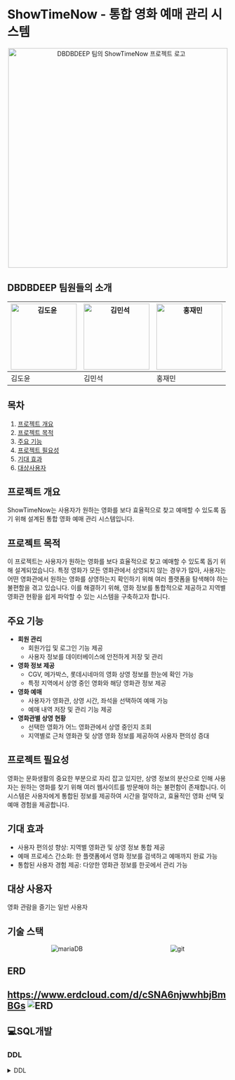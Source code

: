 # ShowTimeNow - 통합 영화 예매 관리 시스템
<div style="text-align: center;">
    <img src="https://github.com/user-attachments/assets/24881a4d-a482-4b5f-9928-9004a3a452b9" alt="DBDBDEEP 팀의 ShowTimeNow 프로젝트 로고" width="500" height="500">
</div>

## DBDBDEEP 팀원들의 소개

| <img src="https://github.com/user-attachments/assets/18266f06-ae04-40a8-9256-37165476ce2c" alt="김도윤" width="150" height="150"> | <img src="https://github.com/user-attachments/assets/174a9540-507f-49bf-8fa0-bd72db7b3221" alt="김민석" width="150" height="150"> | <img src="https://github.com/user-attachments/assets/c88b01ae-a029-402b-8238-cc071067cd9b" alt="홍재민" width="150" height="150"> |
|---|---|---|
| 김도윤 | 김민석 | 홍재민 |

## 목차 
1. [프로젝트 개요](#프로젝트-개요) 
2. [프로젝트 목적](#프로젝트-목적) 
3. [주요 기능](#주요-기능)
4. [프로젝트 필요성](#프로젝트-필요성) 
5. [기대 효과](#기대-효과) 
6. [대상사용자](#대상-사용자)

## 프로젝트 개요
ShowTimeNow는 사용자가 원하는 영화를 보다 효율적으로 찾고 예매할 수 있도록 돕기 위해 설계된 통합 영화 예매 관리 시스템입니다.

## 프로젝트 목적
이 프로젝트는 사용자가 원하는 영화를 보다 효율적으로 찾고 예매할 수 있도록 돕기 위해 설계되었습니다. 특정 영화가 모든 영화관에서 상영되지 않는 경우가 많아, 사용자는 어떤 영화관에서 원하는 영화를 상영하는지 확인하기 위해 여러 플랫폼을 탐색해야 하는 불편함을 겪고 있습니다. 이를 해결하기 위해, 영화 정보를 통합적으로 제공하고 지역별 영화관 현황을 쉽게 파악할 수 있는 시스템을 구축하고자 합니다.

## 주요 기능
- **회원 관리**
  - 회원가입 및 로그인 기능 제공
  - 사용자 정보를 데이터베이스에 안전하게 저장 및 관리
- **영화 정보 제공**
  - CGV, 메가박스, 롯데시네마의 영화 상영 정보를 한눈에 확인 가능
  - 특정 지역에서 상영 중인 영화와 해당 영화관 정보 제공
- **영화 예매**
  - 사용자가 영화관, 상영 시간, 좌석을 선택하여 예매 가능
  - 예매 내역 저장 및 관리 기능 제공
- **영화관별 상영 현황**
  - 선택한 영화가 어느 영화관에서 상영 중인지 조회
  - 지역별로 근처 영화관 및 상영 영화 정보를 제공하여 사용자 편의성 증대

## 프로젝트 필요성
영화는 문화생활의 중요한 부분으로 자리 잡고 있지만, 상영 정보의 분산으로 인해 사용자는 원하는 영화를 찾기 위해 여러 웹사이트를 방문해야 하는 불편함이 존재합니다. 이 시스템은 사용자에게 통합된 정보를 제공하여 시간을 절약하고, 효율적인 영화 선택 및 예매 경험을 제공합니다.

## 기대 효과
- 사용자 편의성 향상: 지역별 영화관 및 상영 정보 통합 제공
- 예매 프로세스 간소화: 한 플랫폼에서 영화 정보를 검색하고 예매까지 완료 가능
- 통합된 사용자 경험 제공: 다양한 영화관 정보를 한곳에서 관리 가능

## 대상 사용자
영화 관람을 즐기는 일반 사용자

## 기술 스택
<div style="display: flex; justify-content: space-around;">
    <img src="https://img.shields.io/badge/mariaDB-003545?style=for-the-badge&logo=mariaDB&logoColor=white" alt="mariaDB">
    <img src="https://img.shields.io/badge/git-F05032?style=for-the-badge&logo=git&logoColor=white" alt="git">
</div>

## ERD
<https://www.erdcloud.com/d/cSNA6njwwhbjBmBGs>
![ERD](https://github.com/beyond-sw-camp/be13-1st-DBDBDEEP/blob/main/ERD.png)
---
## 💻SQL개발
### DDL
<details>
  <summary>DDL</summary>

  <details>
    <summary>ACTOR_PROFILE</summary>
![ACTOR_PROFILE](https://github.com/user-attachments/assets/777daafe-f947-4484-bda7-1d371896d959)
![ACTOR_PROFILE_CON](https://github.com/user-attachments/assets/783a5382-9c8f-4848-a479-14198d4ea0a7)
    <details>
      <summary>CINEMA</summary>
![CINEMA](https://github.com/user-attachments/assets/589a4da5-6b17-4fb4-82de-0c7bce1aa55b)
![CINEMA_COMPANY](https://github.com/user-attachments/assets/412a335e-0292-461b-94c5-9b719c123dcd)

      내용 3

      <details>
        <summary>네 번째 토글</summary>

        내용 4

        <details>
          <summary>다섯 번째 토글</summary>

          내용 5

          <details>
            <summary>여섯 번째 토글</summary>

            내용 6

            <details>
              <summary>일곱 번째 토글</summary>

              내용 7

              <details>
                <summary>여덟 번째 토글</summary>

                내용 8

                <details>
                  <summary>아홉 번째 토글</summary>

                  내용 9

                  <details>
                    <summary>열 번째 토글</summary>

                    내용 10

                    <details>
                      <summary>열한 번째 토글</summary>

                      내용 11

                      <details>
                        <summary>열두 번째 토글</summary>

                        내용 12

                        <details>
                          <summary>열세 번째 토글</summary>

                          내용 13

                          <details>
                            <summary>열네 번째 토글</summary>

                            내용 14

                            <details>
                              <summary>열다섯 번째 토글</summary>

                              내용 15

                              <details>
                                <summary>열여섯 번째 토글</summary>

                                내용 16

                                <details>
                                  <summary>열일곱 번째 토글</summary>

                                  내용 17

                                  <details>
                                    <summary>열여덟 번째 토글</summary>

                                    내용 18

                                    <details>
                                      <summary>열아홉 번째 토글</summary>

                                      내용 19

                                    </details>

                                  </details>

                                </details>

                              </details>

                            </details>

                          </details>

                        </details>

                      </details>

                    </details>

                  </details>

                </details>

              </details>

            </details>

          </details>

        </details>

      </details>

    </details>

  </details>

</details>
